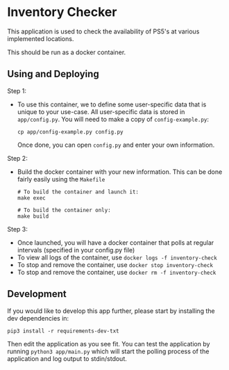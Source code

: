 # Inventory Checker
This application is used to check the availability of PS5's at various implemented locations.

This should be run as a docker container.

## Using and Deploying

Step 1:
* To use this container, we to define some user-specific data that is unique to your use-case. All user-specific
  data is stored in `app/config.py`. You will need to make a copy of `config-example.py`:
   ```aidl
   cp app/config-example.py config.py
   ```

  Once done, you can open `config.py` and enter your own information.

Step 2:
* Build the docker container with your new information. This can be done fairly easily using the `Makefile`
  ```aidl
  # To build the container and launch it:
  make exec
  
  # To build the container only:
  make build
  ```

Step 3:
* Once launched, you will have a docker container that polls at regular intervals (specified in your config.py file)
* To view all logs of the container, use `docker logs -f inventory-check`
* To stop and remove the container, use `docker stop inventory-check`
* To stop and remove the container, use `docker rm -f inventory-check`

## Development
If you would like to develop this app further, please start by installing the dev dependencies in:

`pip3 install -r requirements-dev-txt`

Then edit the application as you see fit. You can test the application by running ```python3 app/main.py```
which will start the polling process of the application and log output to stdin/stdout.
